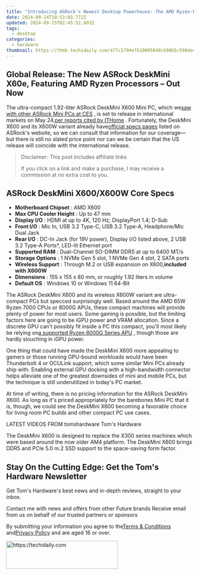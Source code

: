 ```yaml
---
title: "Introducing ASRock's Newest Desktop Powerhouse: The AMD Ryzen-Equipped DeskMini X600, Now Worldwide Available"
date: 2024-09-14T10:53:03.772Z
updated: 2024-09-15T02:45:52.603Z
tags:
  - desktop
categories:
  - hardware
thumbnail: https://thmb.techidaily.com/477c1794ef618005849cb90b5c598de4a419e5c1f80c7ae4dc1f76086ad70935.jpg
---
```


## Global Release: The New ASRock DeskMini X60e, Featuring AMD Ryzen Processors – Out Now

The ultra-compact 1.92-liter ASRock DeskMini X600 Mini PC, which we[saw with other ASRock Mini PCs at CES](https://www.tomshardware.com/desktops/mini-pcs/asrock-launches-new-mini-pcs-for-amds-latest-ryzen-cpus) , is set to release in international markets on May 24,[per reports cited by ITHome](https://www.ithome.com/0/767/354.htm) . Fortunately, the DeskMini X600 and its X600W variant already have[official specs pages](https://www.asrock.com/nettop/AMD/DeskMini%20X600%20Series/index.asp#Overview) listed on ASRock's website, so we can consult that information for our coverage— but there is still no slated price point nor can we be certain that the US release will coincide with the international release.

>  Disclaimer: This post includes affiliate links
>
>  If you click on a link and make a purchase, I may receive a commission at no extra cost to you.
>

## ASRock DeskMini X600/X600W Core Specs

* **Motherboard Chipset** : AMD X600
* **Max CPU Cooler Height** : Up to 47 mm
* **Display I/O** : HDMI at up to 4K, 120 Hz; DisplayPort 1.4; D-Sub
* **Front I/O** : Mic In, USB 3.2 Type-C, USB 3.2 Type-A, Headphone/Mic Dual Jack
* **Rear I/O** : DC-In Jack (for 19V power), Display I/O listed above, 2 USB 3.2 Type-A Ports\*, LED-lit Ethernet port
* **Supported RAM** : Dual-Channel SO-DIMM DDR5 at up to 6400 MT/s
* **Storage Options** : 1 NVMe Gen 5 slot, 1 NVMe Gen 4 slot, 2 SATA ports
* **Wireless Support** : Through M.2 or USB expansion on X600,**included with X600W**
* **Dimensions** : 155 x 155 x 80 mm, or roughly 1.92 liters in volume
* **Default OS** : Windows 10 or Windows 11 64-Bit

 The ASRock DeskMini X600 and its wireless X600W variant are ultra-compact PCs but specced surprisingly well. Based around the AMD 65W Ryzen 7000 CPUs or 8000G APUs, these compact machines will provide plenty of power for most users. Some gaming is possible, but the limiting factors here are going to be iGPU power and VRAM allocation. Since a discrete GPU can't possibly fit inside a PC this compact, you'll most likely be relying on[a supported Ryzen 8000G Series APU](https://www.tomshardware.com/pc-components/cpus/amd-ryzen-5-8600g-cpu-review) , though those are hardly slouching in iGPU power.

 One thing that could have made the DeskMini X600 more appealing to gamers or those running GPU-bound workloads would have been Thunderbolt 4 or OCULink support, which some similar Mini PCs already ship with. Enabling external GPU docking with a high-bandwidth connector helps alleviate one of the greatest downsides of mini and mobile PCs, but the technique is still underutilized in today's PC market.

 At time of writing, there is no pricing information for the ASRock DeskMini X600\. As long as it's priced appropriately for the barebones Mini PC that it is, though, we could see the DeskMini X600 becoming a favorable choice for living room PC builds and other compact PC use cases.

 LATEST VIDEOS FROM tomshardware Tom's Hardware

 The DeskMini X600 is designed to replace the X300 series machines which were based around the now older AM4 platform. The DeskMini X600 brings DDR5 and PCIe 5.0 m.2 SSD support to the space-saving form factor.

## Stay On the Cutting Edge: Get the Tom's Hardware Newsletter

 Get Tom's Hardware's best news and in-depth reviews, straight to your inbox.

 Contact me with news and offers from other Future brands  Receive email from us on behalf of our trusted partners or sponsors

 By submitting your information you agree to the[Terms & Conditions](https://futureplc.com/terms-conditions/) and[Privacy Policy](https://futureplc.com/privacy-policy/) and are aged 16 or over.

<ins class="adsbygoogle"
     style="display:block"
     data-ad-format="autorelaxed"
     data-ad-client="ca-pub-7571918770474297"
     data-ad-slot="1223367746"></ins>

<ins class="adsbygoogle"
     style="display:block"
     data-ad-client="ca-pub-7571918770474297"
     data-ad-slot="8358498916"
     data-ad-format="auto"
     data-full-width-responsive="true"></ins>



<!-- affiliate ads begin -->
<a href="https://25home.pxf.io/c/5597632/2123475/16836" target="_top" id="2123475">
  <img src="//a.impactradius-go.com/display-ad/16836-2123475" border="0" alt="https://techidaily.com" width="300" height="75"/>
</a>
<img height="0" width="0" src="https://25home.pxf.io/i/5597632/2123475/16836" style="position:absolute;visibility:hidden;" border="0" />
<!-- affiliate ads end -->

